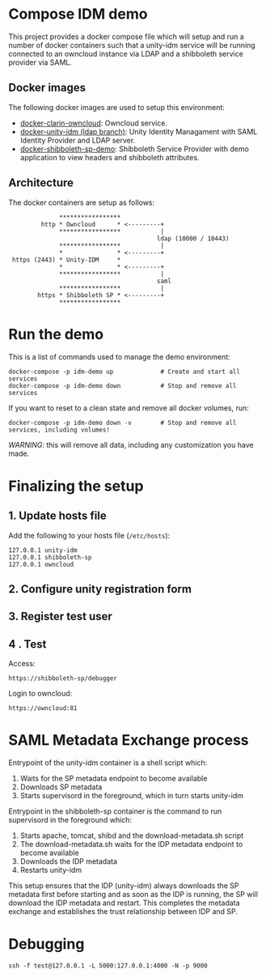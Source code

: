 # Compose IDM demo

This project provides a docker compose file which will setup and run a number of docker containers such that a unity-idm service will be running connected to an owncloud instance via LDAP and a shibboleth service provider via SAML.

## Docker images

The following docker images are used to setup this environment:

* [docker-clarin-owncloud](https://github.com/WillemElbers/docker-clarin-owncloud): Owncloud service.
* [docker-unity-idm (ldap branch)](https://github.com/clarin-eric/docker-unity-idm/tree/unity-ldap): Unity Identity Managament with SAML Identity Provider and LDAP server.
* [docker-shibboleth-sp-demo](https://github.com/WillemElbers/docker-shibboleth-sp-demo): Shibboleth Service Provider with demo application to view headers and shibboleth attributes.

## Architecture

The docker containers are setup as follows:

```
              *****************
         http * Owncloud      * <---------+
              *****************           |      
                                         ldap (10000 / 10443)     
              *****************           |
              *               * <---------+ 
 https (2443) * Unity-IDM     *  
              *               * <---------+
              *****************           |
                                         saml
              *****************           |     
        https * Shibboleth SP * <---------+
              *****************                      
```

# Run the demo

This is a list of commands used to manage the demo environment:

```
docker-compose -p idm-demo up             # Create and start all services
docker-compose -p idm-demo down           # Stop and remove all services
```

If you want to reset to a clean state and remove all docker volumes, run:

```
docker-compose -p idm-demo down -v        # Stop and remove all services, including volumes!
```

_WARNING_: this will remove all data, including any customization you have made.

# Finalizing the setup

## 1. Update hosts file

Add the following to your hosts file (`/etc/hosts`):

```
127.0.0.1 unity-idm
127.0.0.1 shibboleth-sp
127.0.0.1 owncloud
```	

## 2. Configure unity registration form

<todo>

## 3. Register test user

<todo>

## 4	. Test

Access:

```
https://shibboleth-sp/debugger
```

Login to owncloud:
```
https://owncloud:81
```

# SAML Metadata Exchange process

Entrypoint of the unity-idm container is a shell script which:

1. Waits for the SP metadata endpoint to become available
2. Downloads SP metadata
3. Starts supervisord in the foreground, which in turn starts unity-idm

Entrypoint in the shibboleth-sp container is the command to run supervisord in the foreground which:

1. Starts apache, tomcat, shibd and the download-metadata.sh script
2. The download-metadata.sh waits for the IDP metadata endpoint to become available
3. Downloads the IDP metadata
4. Restarts unity-idm

This setup ensures that the IDP (unity-idm) always downloads the SP metadata first before starting and as soon as the IDP is running, the SP will download the IDP metadata and restart. This completes the metadata exchange and establishes the trust relationship between IDP and SP.

# Debugging

```
ssh -f test@127.0.0.1 -L 5000:127.0.0.1:4000 -N -p 9000
```